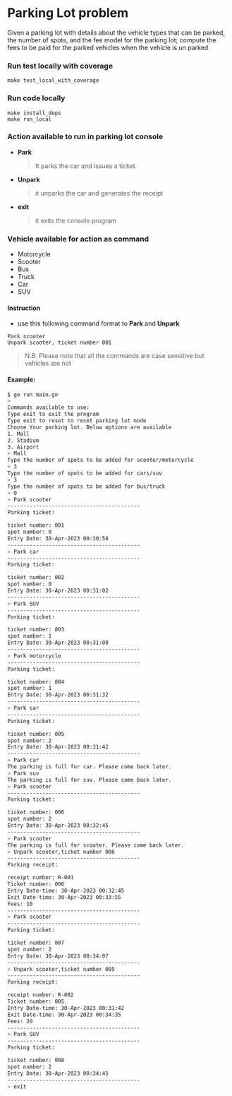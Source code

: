 # Parking Lot problem

Given a parking lot with details about the vehicle types that can be parked, the number of spots, and the fee model for the parking lot; compute the fees to be paid for the parked vehicles when the vehicle is un parked.

### Run test locally with coverage
```
make test_local_with_coverage
```

### Run code locally
```
make install_deps
make run_local
```

### Action available to run in parking lot console

* **Park**
  >It parks the car and issues a ticket.
* **Unpark**
  >it unparks the car and generates the receipt
* **exit**
  >it exits the console program

### Vehicle available for action as command

* Motorcycle
* Scooter
* Bus
* Truck
* Car
* SUV

#### Instruction
* use this following  command format to **Park** and **Unpark**
```
Park scooter
Unpark scooter, ticket number 001
```
>N.B: Please note that all the commands are case sensitive but vehicles are not

#### Example:

```sh
$ go run main.go
>
Commands available to use:
Type exit to exit the program
Type exit to reset to reset parking lot mode
Choose Your parking lot. Below options are available
1. Mall
2. Stadium
3. Airport
> Mall
Type the number of spots to be added for scooter/motorcycle 
> 3
Type the number of spots to be added for cars/suv
> 3
Type the number of spots to be added for bus/truck
> 0 
> Park scooter
------------------------------------------
Parking ticket:

ticket number: 001
spot number: 0
Entry Date: 30-Apr-2023 00:30:58
------------------------------------------
> Park car
------------------------------------------
Parking ticket:

ticket number: 002
spot number: 0
Entry Date: 30-Apr-2023 00:31:02
------------------------------------------
> Park SUV
------------------------------------------
Parking ticket:

ticket number: 003
spot number: 1
Entry Date: 30-Apr-2023 00:31:08
------------------------------------------
> Park motorcycle
------------------------------------------
Parking ticket:

ticket number: 004
spot number: 1
Entry Date: 30-Apr-2023 00:31:32
------------------------------------------
> Park car
------------------------------------------
Parking ticket:

ticket number: 005
spot number: 2
Entry Date: 30-Apr-2023 00:31:42
------------------------------------------
> Park car
The parking is full for car. Please come back later. 
> Park suv
The parking is full for suv. Please come back later. 
> Park scooter
------------------------------------------
Parking ticket:

ticket number: 006
spot number: 2
Entry Date: 30-Apr-2023 00:32:45
------------------------------------------
> Park scooter
The parking is full for scooter. Please come back later. 
> Unpark scooter,ticket number 006       
------------------------------------------
Parking receipt:

receipt number: R-001
Ticket number: 006
Entry Date-time: 30-Apr-2023 00:32:45
Exit Date-time: 30-Apr-2023 00:33:55
Fees: 10
------------------------------------------
> Park scooter
------------------------------------------
Parking ticket:

ticket number: 007
spot number: 2
Entry Date: 30-Apr-2023 00:34:07
------------------------------------------
> Unpark scooter,ticket number 005
------------------------------------------
Parking receipt:

receipt number: R-002
Ticket number: 005
Entry Date-time: 30-Apr-2023 00:31:42
Exit Date-time: 30-Apr-2023 00:34:35
Fees: 20
------------------------------------------
> Park SUV
------------------------------------------
Parking ticket:

ticket number: 008
spot number: 2
Entry Date: 30-Apr-2023 00:34:45
------------------------------------------ 
> exit
```
